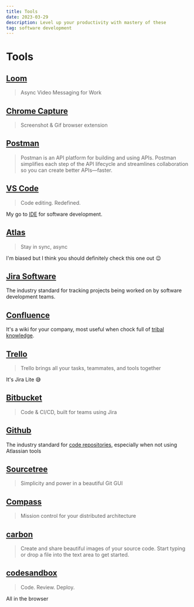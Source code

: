 ```yaml
---
title: Tools
date: 2023-03-29
description: Level up your productivity with mastery of these
tag: software development
---
```


# Tools

## [Loom](https://www.loom.com/)

> Async Video Messaging for Work

## [Chrome Capture](https://chrome.google.com/webstore/detail/chrome-capture-screenshot/ggaabchcecdbomdcnbahdfddfikjmphe?hl=en)

> Screenshot & Gif browser extension

## [Postman](https://www.postman.com/)

> Postman is an API platform for building and using APIs. Postman simplifies each step of the API lifecycle and streamlines collaboration so you can create better APIs—faster.

## [VS Code](https://code.visualstudio.com/)

> Code editing. Redefined.

My go to [IDE](https://en.wikipedia.org/wiki/Integrated_development_environment) for software development.

## [Atlas](https://www.atlassian.com/software/atlas)

> Stay in sync, async

I'm biased but I think you should definitely check this one out 😉

## [Jira Software](https://www.atlassian.com/software/jira)

The industry standard for tracking projects being worked on by software development teams.

## [Confluence](https://www.atlassian.com/software/confluence)

It's a wiki for your company, most useful when chock full of [tribal knowledge](https://en.wikipedia.org/wiki/Tribal_knowledge).

## [Trello](https://trello.com/home)

> Trello brings all your tasks, teammates, and tools together

It's Jira Lite 😅

## [Bitbucket](https://www.atlassian.com/software/bitbucket)

> Code & CI/CD, built for teams using Jira

## [Github](https://github.com/)

The industry standard for [code repositories](<https://en.wikipedia.org/wiki/Repository_(version_control)>), especially when not using Atlassian tools

## [Sourcetree](https://www.atlassian.com/software/sourcetree)

> Simplicity and power in a beautiful Git GUI

## [Compass](https://www.atlassian.com/software/compass)

> Mission control for your distributed architecture

## [carbon](https://carbon.now.sh/)

> Create and share beautiful images of your source code.
> Start typing or drop a file into the text area to get started.

## [codesandbox](https://codesandbox.io/)

> Code. Review. Deploy.

All in the browser
